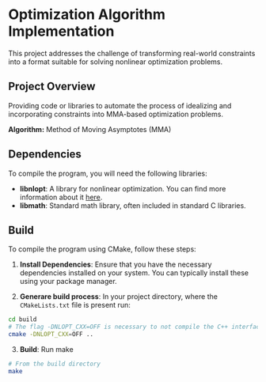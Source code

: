 
# Optimization Algorithm Implementation

This project addresses the challenge of transforming real-world constraints into a format suitable for solving nonlinear optimization problems.

## Project Overview

Providing code or libraries to automate the process of idealizing and incorporating constraints into MMA-based optimization problems.

**Algorithm:** Method of Moving Asymptotes (MMA)


## Dependencies 

To compile the program, you will need the following libraries:

- **libnlopt**: A library for nonlinear optimization. You can find more information about it [here](https://github.com/stevengj/nlopt).
- **libmath**: Standard math library, often included in standard C libraries.

## Build

To compile the program using CMake, follow these steps:

1. **Install Dependencies**: Ensure that you have the necessary dependencies installed on your system. You can typically install these using your package manager.

2. **Generare build process**: In your project directory, where the `CMakeLists.txt` file is present run:

```sh
cd build
# The flag -DNLOPT_CXX=OFF is necessary to not compile the C++ interface of nlopt 
cmake -DNLOPT_CXX=OFF .. 
```

3. **Build**: Run make

```sh
# From the build directory
make
```
